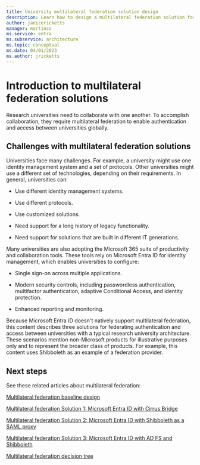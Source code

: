 ```yaml
---
title: University multilateral federation solution design
description: Learn how to design a multilateral federation solution for universities.
author: janicericketts
manager: martinco
ms.service: entra
ms.subservice: architecture
ms.topic: conceptual
ms.date: 04/01/2023
ms.author: jricketts
---
```


# Introduction to multilateral federation solutions

Research universities need to collaborate with one another. To accomplish collaboration, they require multilateral federation to enable authentication and access between universities globally.

## Challenges with multilateral federation solutions

Universities face many challenges. For example, a university might use one identity management system and a set of protocols. Other universities might use a different set of technologies, depending on their requirements. In general, universities can:

* Use different identity management systems.

* Use different protocols.

* Use customized solutions.

* Need support for a long history of legacy functionality.

* Need support for solutions that are built in different IT generations.

Many universities are also adopting the Microsoft 365 suite of productivity and collaboration tools. These tools rely on Microsoft Entra ID for identity management, which enables universities to configure:

* Single sign-on across multiple applications.

* Modern security controls, including passwordless authentication, multifactor authentication, adaptive Conditional Access, and identity protection.

* Enhanced reporting and monitoring.

Because Microsoft Entra ID doesn't natively support multilateral federation, this content describes three solutions for federating authentication and access between universities with a typical research university architecture. These scenarios mention non-Microsoft products for illustrative purposes only and to represent the broader class of products. For example, this content uses Shibboleth as an example of a federation provider.

## Next steps

See these related articles about multilateral federation:

[Multilateral federation baseline design](multilateral-federation-baseline.md)

[Multilateral federation Solution 1: Microsoft Entra ID with Cirrus Bridge](multilateral-federation-solution-one.md)

[Multilateral federation Solution 2: Microsoft Entra ID with Shibboleth as a SAML proxy](multilateral-federation-solution-two.md)

[Multilateral federation Solution 3: Microsoft Entra ID with AD FS and Shibboleth](multilateral-federation-solution-three.md)

[Multilateral federation decision tree](multilateral-federation-decision-tree.md)
